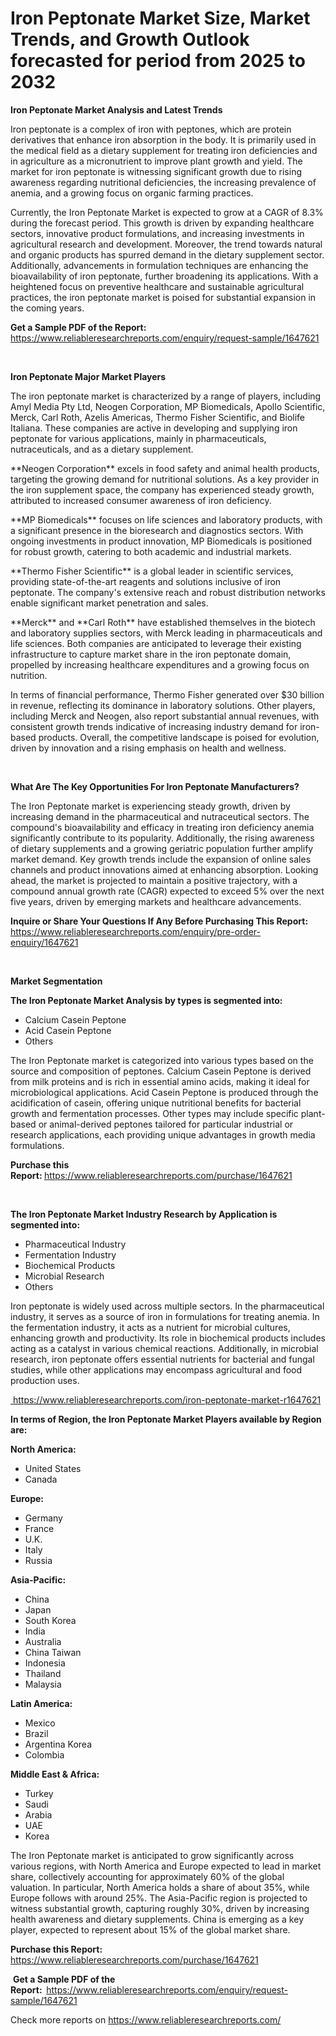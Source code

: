 <p><h1>Iron Peptonate Market Size, Market Trends, and Growth Outlook forecasted for period from 2025 to 2032</h1></p><p><strong>Iron Peptonate Market Analysis and Latest Trends</strong></p>
<p><p>Iron peptonate is a complex of iron with peptones, which are protein derivatives that enhance iron absorption in the body. It is primarily used in the medical field as a dietary supplement for treating iron deficiencies and in agriculture as a micronutrient to improve plant growth and yield. The market for iron peptonate is witnessing significant growth due to rising awareness regarding nutritional deficiencies, the increasing prevalence of anemia, and a growing focus on organic farming practices.</p><p>Currently, the Iron Peptonate Market is expected to grow at a CAGR of 8.3% during the forecast period. This growth is driven by expanding healthcare sectors, innovative product formulations, and increasing investments in agricultural research and development. Moreover, the trend towards natural and organic products has spurred demand in the dietary supplement sector. Additionally, advancements in formulation techniques are enhancing the bioavailability of iron peptonate, further broadening its applications. With a heightened focus on preventive healthcare and sustainable agricultural practices, the iron peptonate market is poised for substantial expansion in the coming years.</p></p>
<p><strong>Get a Sample PDF of the Report:&nbsp;</strong> <a href="https://www.reliableresearchreports.com/enquiry/request-sample/1647621?utm_campaign=2177&utm_medium=2&utm_source=Github&utm_content=ia&utm_term=30012025&utm_id=iron-peptonate">https://www.reliableresearchreports.com/enquiry/request-sample/1647621</a></p>
<p>&nbsp;</p>
<p><strong>Iron Peptonate Major Market Players</strong></p>
<p><p>The iron peptonate market is characterized by a range of players, including Amyl Media Pty Ltd, Neogen Corporation, MP Biomedicals, Apollo Scientific, Merck, Carl Roth, Azelis Americas, Thermo Fisher Scientific, and Biolife Italiana. These companies are active in developing and supplying iron peptonate for various applications, mainly in pharmaceuticals, nutraceuticals, and as a dietary supplement.</p><p>**Neogen Corporation** excels in food safety and animal health products, targeting the growing demand for nutritional solutions. As a key provider in the iron supplement space, the company has experienced steady growth, attributed to increased consumer awareness of iron deficiency. </p><p>**MP Biomedicals** focuses on life sciences and laboratory products, with a significant presence in the bioresearch and diagnostics sectors. With ongoing investments in product innovation, MP Biomedicals is positioned for robust growth, catering to both academic and industrial markets.</p><p>**Thermo Fisher Scientific** is a global leader in scientific services, providing state-of-the-art reagents and solutions inclusive of iron peptonate. The company's extensive reach and robust distribution networks enable significant market penetration and sales.</p><p>**Merck** and **Carl Roth** have established themselves in the biotech and laboratory supplies sectors, with Merck leading in pharmaceuticals and life sciences. Both companies are anticipated to leverage their existing infrastructure to capture market share in the iron peptonate domain, propelled by increasing healthcare expenditures and a growing focus on nutrition.</p><p>In terms of financial performance, Thermo Fisher generated over $30 billion in revenue, reflecting its dominance in laboratory solutions. Other players, including Merck and Neogen, also report substantial annual revenues, with consistent growth trends indicative of increasing industry demand for iron-based products. Overall, the competitive landscape is poised for evolution, driven by innovation and a rising emphasis on health and wellness.</p></p>
<p>&nbsp;</p>
<p><strong>What Are The Key Opportunities For Iron Peptonate Manufacturers?</strong></p>
<p><p>The Iron Peptonate market is experiencing steady growth, driven by increasing demand in the pharmaceutical and nutraceutical sectors. The compound's bioavailability and efficacy in treating iron deficiency anemia significantly contribute to its popularity. Additionally, the rising awareness of dietary supplements and a growing geriatric population further amplify market demand. Key growth trends include the expansion of online sales channels and product innovations aimed at enhancing absorption. Looking ahead, the market is projected to maintain a positive trajectory, with a compound annual growth rate (CAGR) expected to exceed 5% over the next five years, driven by emerging markets and healthcare advancements.</p></p>
<p><strong>Inquire or Share Your Questions If Any Before Purchasing This Report:</strong> <a href="https://www.reliableresearchreports.com/enquiry/pre-order-enquiry/1647621?utm_campaign=2177&utm_medium=2&utm_source=Github&utm_content=ia&utm_term=30012025&utm_id=iron-peptonate">https://www.reliableresearchreports.com/enquiry/pre-order-enquiry/1647621</a></p>
<p>&nbsp;</p>
<p><strong>Market Segmentation</strong></p>
<p><strong>The Iron Peptonate Market Analysis by types is segmented into:</strong></p>
<p><ul><li>Calcium Casein Peptone</li><li>Acid Casein Peptone</li><li>Others</li></ul></p>
<p><p>The Iron Peptonate market is categorized into various types based on the source and composition of peptones. Calcium Casein Peptone is derived from milk proteins and is rich in essential amino acids, making it ideal for microbiological applications. Acid Casein Peptone is produced through the acidification of casein, offering unique nutritional benefits for bacterial growth and fermentation processes. Other types may include specific plant-based or animal-derived peptones tailored for particular industrial or research applications, each providing unique advantages in growth media formulations.</p></p>
<p><strong>Purchase this Report:&nbsp;</strong><a href="https://www.reliableresearchreports.com/purchase/1647621?utm_campaign=2177&utm_medium=2&utm_source=Github&utm_content=ia&utm_term=30012025&utm_id=iron-peptonate">https://www.reliableresearchreports.com/purchase/1647621</a></p>
<p>&nbsp;</p>
<p><strong>The Iron Peptonate Market Industry Research by Application is segmented into:</strong></p>
<p><ul><li>Pharmaceutical Industry</li><li>Fermentation Industry</li><li>Biochemical Products</li><li>Microbial Research</li><li>Others</li></ul></p>
<p><p>Iron peptonate is widely used across multiple sectors. In the pharmaceutical industry, it serves as a source of iron in formulations for treating anemia. In the fermentation industry, it acts as a nutrient for microbial cultures, enhancing growth and productivity. Its role in biochemical products includes acting as a catalyst in various chemical reactions. Additionally, in microbial research, iron peptonate offers essential nutrients for bacterial and fungal studies, while other applications may encompass agricultural and food production uses.</p></p>
<p><a href="https://www.reliableresearchreports.com/iron-peptonate-market-r1647621?utm_campaign=2177&utm_medium=2&utm_source=Github&utm_content=ia&utm_term=30012025&utm_id=iron-peptonate">&nbsp;https://www.reliableresearchreports.com/iron-peptonate-market-r1647621</a></p>
<p><strong>In terms of Region, the Iron Peptonate Market Players available by Region are:</strong></p>
<p>
    <p> <strong> North America: </strong>
        <ul>
            <li>United States</li>
            <li>Canada</li>
        </ul>
        </p> 
    <p> <strong> Europe: </strong>
        <ul>
            <li>Germany</li>
            <li>France</li>
            <li>U.K.</li>
            <li>Italy</li>
            <li>Russia</li>
        </ul>
        </p> 
    <p> <strong> Asia-Pacific: </strong>
        <ul>
            <li>China</li>
            <li>Japan</li>
            <li>South Korea</li>
            <li>India</li>
            <li>Australia</li>
            <li>China Taiwan</li>
            <li>Indonesia</li>
            <li>Thailand</li>
            <li>Malaysia</li>
        </ul>
        </p> 
    <p> <strong> Latin America: </strong>
        <ul>
            <li>Mexico</li>
            <li>Brazil</li>
            <li>Argentina Korea</li>
            <li>Colombia</li>
        </ul>
        </p> 
    <p> <strong> Middle East & Africa: </strong>
        <ul>
            <li>Turkey</li>
            <li>Saudi</li>
            <li>Arabia</li>
            <li>UAE</li>
            <li>Korea</li>
        </ul>
    </p>
    </p>
<p><p>The Iron Peptonate market is anticipated to grow significantly across various regions, with North America and Europe expected to lead in market share, collectively accounting for approximately 60% of the global valuation. In particular, North America holds a share of about 35%, while Europe follows with around 25%. The Asia-Pacific region is projected to witness substantial growth, capturing roughly 30%, driven by increasing health awareness and dietary supplements. China is emerging as a key player, expected to represent about 15% of the global market share.</p></p>
<p><strong>Purchase this Report: </strong><a href="https://www.reliableresearchreports.com/purchase/1647621?utm_campaign=2177&utm_medium=2&utm_source=Github&utm_content=ia&utm_term=30012025&utm_id=iron-peptonate">https://www.reliableresearchreports.com/purchase/1647621</a></p>
<p>&nbsp;<strong>Get a Sample PDF of the Report:&nbsp;&nbsp;</strong><a href="https://www.reliableresearchreports.com/enquiry/request-sample/1647621?utm_campaign=2177&utm_medium=2&utm_source=Github&utm_content=ia&utm_term=30012025&utm_id=iron-peptonate">https://www.reliableresearchreports.com/enquiry/request-sample/1647621</a></p>
<p><strong></strong></p>
<p>Check more reports on <a href="https://www.reliableresearchreports.com/?utm_campaign=2177&utm_medium=2&utm_source=Github&utm_content=ia&utm_term=30012025&utm_id=iron-peptonate">https://www.reliableresearchreports.com/</a></p>